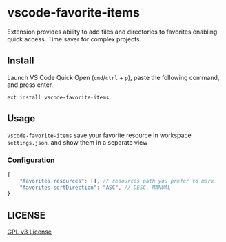 # vscode-favorite-items

Extension provides ability to add files and directories to favorites enabling quick access. Time saver for complex projects.

## Install

Launch VS Code Quick Open (`cmd`/`ctrl` + `p`), paste the following command, and press enter.

```
ext install vscode-favorite-items
```

## Usage

`vscode-favorite-items` save your favorite resource in workspace `settings.json`, and show them in a separate view

### Configuration

```javascript
{
    "favorites.resources": [], // resources path you prefer to mark
    "favorites.sortDirection": "ASC", // DESC, MANUAL
}
```

## LICENSE

[GPL v3 License](https://raw.githubusercontent.com/kdcro101/vscode-favorite-items/master/LICENSE)
